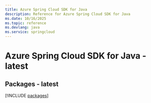 ```yaml
---
title: Azure Spring Cloud SDK for Java
description: Reference for Azure Spring Cloud SDK for Java
ms.date: 10/16/2025
ms.topic: reference
ms.devlang: java
ms.service: springcloud
---
```

# Azure Spring Cloud SDK for Java - latest
## Packages - latest
[!INCLUDE [packages](spring-cloud-index.md)]